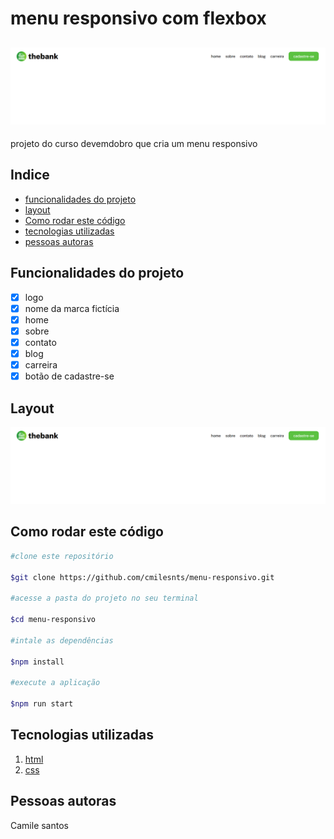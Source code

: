 # menu responsivo com flexbox

## ![menu responsivo](./image/menu.png)
projeto do curso devemdobro que cria um menu responsivo 

## Indice 


- [funcionalidades do projeto](#funcionalidades-do-projeto)
- [layout](#layout)
- [Como rodar este código](#como-rodar-este-código)
- [tecnologias utilizadas](#tecnologias-utilizadas)
- [pessoas autoras](#pessoas-autoras)


## Funcionalidades do projeto 

- [x] logo
- [x] nome da marca fictícia
- [x] home
- [x] sobre
- [x] contato
- [x] blog
- [x] carreira
- [x] botão de cadastre-se

## Layout

![tela principal do cartão de perfil](./image/menu.png)

## Como rodar este código

```bash
#clone este repositório

$git clone https://github.com/cmilesnts/menu-responsivo.git

#acesse a pasta do projeto no seu terminal 

$cd menu-responsivo 

#intale as dependências

$npm install 

#execute a aplicação

$npm run start 

```

## Tecnologias utilizadas

1. <a href="https://www.w3schools.com/html/">html</a>
2. <a href="https://www.w3schools.com/css/">css</a>


## Pessoas autoras

Camile santos 

<img style="width:100px" src="image/Captura de tela 2025-06-11 183130.png" alt="">






